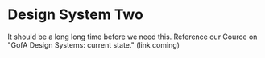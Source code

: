 # Design System Two
It should be a long long time before we need this. Reference
our Cource on "GofA Design Systems: current state." (link coming)
